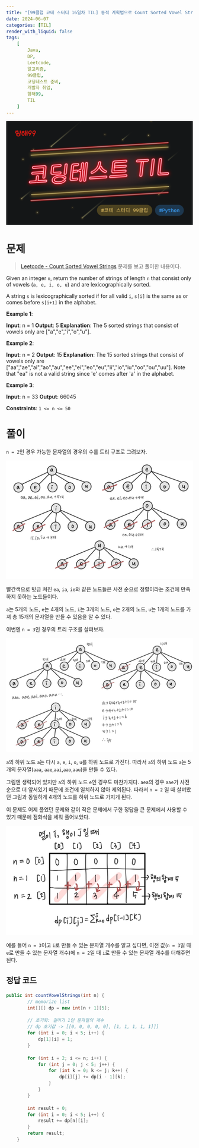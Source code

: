 ```yaml
---
title: "[99클럽 코테 스터디 16일차 TIL] 동적 계획법으로 Count Sorted Vowel Strings 풀이"
date: 2024-06-07
categories: [TIL]
render_with_liquid: false
tags:
    [
        Java,
        DP,
        Leetcode,
        알고리즘,
        99클럽,
        코딩테스트 준비,
        개발자 취업,
        항해99,
        TIL
    ]
---
```


![99클럽 썸네일](/assets/img/posts/99클럽_thumbnail.png)

# 문제
> [Leetcode - Count Sorted Vowel Strings](https://leetcode.com/problems/count-sorted-vowel-strings) 문제를 보고 풀이한 내용이다.

Given an integer `n`, return the number of strings of length `n` that consist only of vowels (`a, e, i, o, u`) and are lexicographically sorted.

A string `s` is lexicographically sorted if for all valid `i`, `s[i]` is the same as or comes before `s[i+1]` in the alphabet.

**Example 1**:

**Input**: n = 1
**Output**: 5
**Explanation**: The 5 sorted strings that consist of vowels only are ["a","e","i","o","u"].


**Example 2**:

**Input**: n = 2
**Output**: 15
**Explanation**: The 15 sorted strings that consist of vowels only are
["aa","ae","ai","ao","au","ee","ei","eo","eu","ii","io","iu","oo","ou","uu"].
Note that "ea" is not a valid string since 'e' comes after 'a' in the alphabet.


**Example 3**:

**Input**: n = 33
**Output**: 66045
 
**Constraints**: `1 <= n <= 50`

# 풀이
`n = 2`인 경우 가능한 문자열의 경우의 수를 트리 구조로 그려보자.

![n = 2일 경우 만들어지는 문자열 트리](/assets/img/posts/2024-06-07-1.png)

빨간색으로 빗금 쳐진 `ea`, `ia`, `ie`와 같은 노드들은 사전 순으로 정렬이라는 조건에 만족하지 못하는 노드들이다.

`a`는 5개의 노드, `e`는 4개의 노드, `i`는 3개의 노드, `o`는 2개의 노드, `u`는 1개의 노드를 가져 총 15개의 문자열을 만들 수 있음을 알 수 있다.

이번엔 `n = 3`인 경우의 트리 구조를 살펴보자.

![n = 3일 경우 만들어지는 문자열 트리](/assets/img/posts/2024-06-07-2.png)

`a`의 하위 노드 `a`는 다시 `a`, `e`, `i`, `o`, `u`를 하위 노드로 가진다. 따라서 `a`의 하위 노드 `a`는 5개의 문자열(`aaa`, `aae`,`aai`,`aao`,`aau`)을 만들 수 있다.

그림엔 생략되어 있지만 `a`의 하위 노드 `e`인 경우도 마찬가지다. `aea`의 경우 `aae`가 사전 순으로 더 앞서있기 때문에 조건에 일치하지 않아 제외된다. 따라서 `n = 2` 일 때 살펴봤던 그림과 동일하게 4개의 노드를 하위 노드로 가지게 된다.

이 문제도 어제 풀었던 문제와 같이 작은 문제에서 구한 정답을 큰 문제에서 사용할 수 있기 때문에 점화식을 세워 풀어보았다.

![배열과 점화식](/assets/img/posts/2024-06-07-3.png)

예를 들어 `n = 3`이고 `i`로 만들 수 있는 문자열 개수를 알고 싶다면, 이전 값(`n = 3`일 때 `e`로 만들 수 있는 문자열 개수)에 `n = 2`일 때 `i`로 만들 수 있는 문자열 개수를 더해주면 된다.

## 정답 코드

```java
public int countVowelStrings(int n) {
        // memorize list
        int[][] dp = new int[n + 1][5];

        // 초기화: 길이가 1인 문자열의 개수
        // dp 초기값 -> [[0, 0, 0, 0, 0], [1, 1, 1, 1, 1]]]
        for (int i = 0; i < 5; i++) {
            dp[1][i] = 1;
        }

        for (int i = 2; i <= n; i++) {
            for (int j = 0; j < 5; j++) {
                for (int k = 0; k <= j; k++) {
                    dp[i][j] += dp[i - 1][k];
                }
            }
        }

        int result = 0;
        for (int i = 0; i < 5; i++) {
            result += dp[n][i];
        }
        return result;
    }
```
